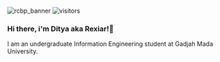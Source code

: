 ![rcbp_banner](https://user-images.githubusercontent.com/24343313/148791734-b86bee40-09ad-408b-bb97-0358cde9c14e.png)
![visitors](https://visitor-badge.glitch.me/badge?page_id=page.id&left_color=green&right_color=red)
### Hi there, i'm Ditya aka Rexiar!👋
I am an undergraduate Information Engineering student at Gadjah Mada University.
